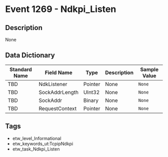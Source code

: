 # Event 1269 - Ndkpi_Listen

## Description
None

## Data Dictionary
|Standard Name|Field Name|Type|Description|Sample Value|
|---|---|---|---|---|
|TBD|NdkListener|Pointer|None|`None`|
|TBD|SockAddrLength|UInt32|None|`None`|
|TBD|SockAddr|Binary|None|`None`|
|TBD|RequestContext|Pointer|None|`None`|

## Tags
* etw_level_Informational
* etw_keywords_ut:TcpipNdkpi
* etw_task_Ndkpi_Listen